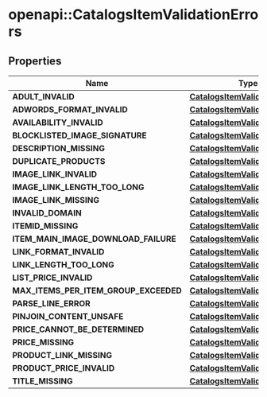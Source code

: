 # openapi::CatalogsItemValidationErrors


## Properties
Name | Type | Description | Notes
------------ | ------------- | ------------- | -------------
**ADULT_INVALID** | [**CatalogsItemValidationDetails**](CatalogsItemValidationDetails.md) |  | [optional] 
**ADWORDS_FORMAT_INVALID** | [**CatalogsItemValidationDetails**](CatalogsItemValidationDetails.md) |  | [optional] 
**AVAILABILITY_INVALID** | [**CatalogsItemValidationDetails**](CatalogsItemValidationDetails.md) |  | [optional] 
**BLOCKLISTED_IMAGE_SIGNATURE** | [**CatalogsItemValidationDetails**](CatalogsItemValidationDetails.md) |  | [optional] 
**DESCRIPTION_MISSING** | [**CatalogsItemValidationDetails**](CatalogsItemValidationDetails.md) |  | [optional] 
**DUPLICATE_PRODUCTS** | [**CatalogsItemValidationDetails**](CatalogsItemValidationDetails.md) |  | [optional] 
**IMAGE_LINK_INVALID** | [**CatalogsItemValidationDetails**](CatalogsItemValidationDetails.md) |  | [optional] 
**IMAGE_LINK_LENGTH_TOO_LONG** | [**CatalogsItemValidationDetails**](CatalogsItemValidationDetails.md) |  | [optional] 
**IMAGE_LINK_MISSING** | [**CatalogsItemValidationDetails**](CatalogsItemValidationDetails.md) |  | [optional] 
**INVALID_DOMAIN** | [**CatalogsItemValidationDetails**](CatalogsItemValidationDetails.md) |  | [optional] 
**ITEMID_MISSING** | [**CatalogsItemValidationDetails**](CatalogsItemValidationDetails.md) |  | [optional] 
**ITEM_MAIN_IMAGE_DOWNLOAD_FAILURE** | [**CatalogsItemValidationDetails**](CatalogsItemValidationDetails.md) |  | [optional] 
**LINK_FORMAT_INVALID** | [**CatalogsItemValidationDetails**](CatalogsItemValidationDetails.md) |  | [optional] 
**LINK_LENGTH_TOO_LONG** | [**CatalogsItemValidationDetails**](CatalogsItemValidationDetails.md) |  | [optional] 
**LIST_PRICE_INVALID** | [**CatalogsItemValidationDetails**](CatalogsItemValidationDetails.md) |  | [optional] 
**MAX_ITEMS_PER_ITEM_GROUP_EXCEEDED** | [**CatalogsItemValidationDetails**](CatalogsItemValidationDetails.md) |  | [optional] 
**PARSE_LINE_ERROR** | [**CatalogsItemValidationDetails**](CatalogsItemValidationDetails.md) |  | [optional] 
**PINJOIN_CONTENT_UNSAFE** | [**CatalogsItemValidationDetails**](CatalogsItemValidationDetails.md) |  | [optional] 
**PRICE_CANNOT_BE_DETERMINED** | [**CatalogsItemValidationDetails**](CatalogsItemValidationDetails.md) |  | [optional] 
**PRICE_MISSING** | [**CatalogsItemValidationDetails**](CatalogsItemValidationDetails.md) |  | [optional] 
**PRODUCT_LINK_MISSING** | [**CatalogsItemValidationDetails**](CatalogsItemValidationDetails.md) |  | [optional] 
**PRODUCT_PRICE_INVALID** | [**CatalogsItemValidationDetails**](CatalogsItemValidationDetails.md) |  | [optional] 
**TITLE_MISSING** | [**CatalogsItemValidationDetails**](CatalogsItemValidationDetails.md) |  | [optional] 


